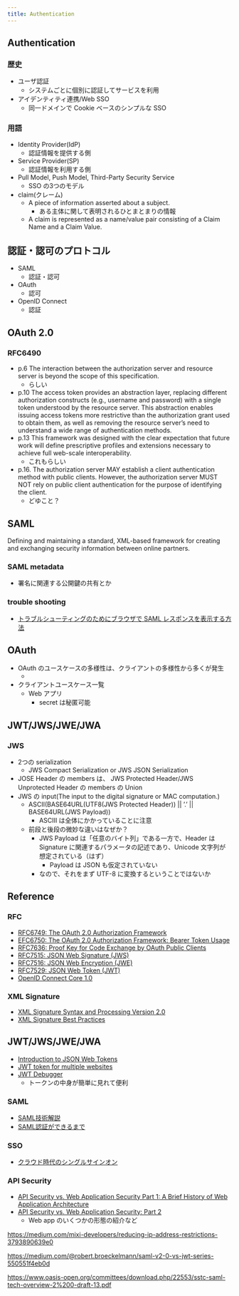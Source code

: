 ```yaml
---
title: Authentication
---
```


## Authentication

### 歴史
* ユーザ認証
    * システムごとに個別に認証してサービスを利用
* アイデンティティ連携/Web SSO
    * 同一ドメインで Cookie ベースのシンプルな SSO

### 用語
* Identity Provider(IdP)
    * 認証情報を提供する側
* Service Provider(SP)
    * 認証情報を利用する側
* Pull Model, Push Model, Third-Party Security Service
    * SSO の3つのモデル
* claim(クレーム)
    * A piece of information asserted about a subject. 
        * ある主体に関して表明されるひとまとまりの情報
    * A claim is represented as a name/value pair consisting of a Claim Name and a Claim Value.

## 認証・認可のプロトコル
* SAML
    * 認証・認可         
* OAuth
    * 認可
* OpenID Connect
    * 認証

## OAuth 2.0
### RFC6490
* p.6  The interaction between the authorization server and resource server is beyond the scope of this specification.
    * らしい
* p.10 The access token provides an abstraction layer, replacing different authorization constructs (e.g., username and password) with a single
 token understood by the resource server. This abstraction enables issuing access tokens more restrictive than the authorization grant
 used to obtain them, as well as removing the resource server’s need to understand a wide range of authentication methods.    
* p.13 This framework was designed with the clear expectation that future work will define prescriptive profiles and extensions necessary to achieve full web-scale interoperability.
    * これもらしい
* p.16. The authorization server MAY establish a client authentication method with public clients. However, the authorization server MUST NOT rely
 on public client authentication for the purpose of identifying the client.
    * どゆこと？ 
    
## SAML
Defining and maintaining a standard, XML-based framework for creating and exchanging security information between online partners.

### SAML metadata
* 署名に関連する公開鍵の共有とか

### trouble shooting
* [トラブルシューティングのためにブラウザで SAML レスポンスを表示する方法](https://docs.aws.amazon.com/ja_jp/IAM/latest/UserGuide/troubleshoot_saml_view-saml-response.html)

## OAuth
* OAuth のユースケースの多様性は、クライアントの多様性から多くが発生
    * [](https://www.buildinsider.net/enterprise/openid/oauth20)
* クライアントユースケース一覧
    * Web アプリ
        * secret は秘匿可能

## JWT/JWS/JWE/JWA
### JWS
* 2つの serialization
    * JWS Compact Serialization or JWS JSON Serialization
* JOSE Header の members は、 JWS Protected Header/JWS Unprotected Header の members の Union
* JWS の input(The input to the digital signature or MAC computation.)
    * ASCII(BASE64URL(UTF8(JWS Protected Header)) || ’.’ || BASE64URL(JWS Payload))
        * ASCIII は全体にかかっていることに注意
    * 前段と後段の微妙な違いはなぜか？
        * JWS Payload は「任意のバイト列」である一方で、Header は Signature に関連するパラメータの記述であり、Unicode 文字列が想定されている（はず）
            * Payload は JSON も仮定されていない
        * なので、それをまず UTF-8 に変換するということではないか

## Reference
### RFC
* [RFC6749: The OAuth 2.0 Authorization Framework](https://tools.ietf.org/html/rfc6749)
* [EFC6750: The OAuth 2.0 Authorization Framework: Bearer Token Usage](https://tools.ietf.org/html/rfc6750.pdf)
* [RFC7636: Proof Key for Code Exchange by OAuth Public Clients](https://tools.ietf.org/html/rfc7636)
* [RFC7515: JSON Web Signature (JWS)](https://tools.ietf.org/html/rfc7515)
* [RFC7516: JSON Web Encryption (JWE)](https://tools.ietf.org/html/rfc7516)
* [RFC7529: JSON Web Token (JWT)](https://tools.ietf.org/html/rfc7519.pdf)
* [OpenID Connect Core 1.0](https://openid.net/specs/openid-connect-core-1_0.html)

### XML Signature
* [XML Signature Syntax and Processing Version 2.0](https://www.w3.org/TR/xmldsig-core2/)
* [XML Signature Best Practices](https://www.w3.org/TR/2013/NOTE-xmldsig-bestpractices-20130411/)

## JWT/JWS/JWE/JWA
* [Introduction to JSON Web Tokens](https://jwt.io/introduction/)
* [JWT token for multiple websites](https://stackoverflow.com/questions/35423800/jwt-token-for-multiple-websites)
* [JWT Debugger](https://jwt.io/#debugger)
    * トークンの中身が簡単に見れて便利

### SAML
* [SAML技術解説](http://xmlconsortium.org/websv/kaisetsu/C10/content.html)
* [SAML認証ができるまで](https://blog.cybozu.io/entry/4224)

### SSO
* [クラウド時代のシングルサインオン](https://www.osstech.co.jp/_media/techinfo/seminar/hbstudy-20110416-sso.pdf)

### API Security
* [API Security vs. Web Application Security Part 1: A Brief History of Web Application Architecture](https://www.levvel.io/blog/api-security-vs-web-application-security)
* [API Security vs. Web Application Security: Part 2](https://www.levvel.io/blog/api-security-vs-web-application-security-part-2)
    * Web app のいくつかの形態の紹介など

https://medium.com/mixi-developers/reducing-ip-address-restrictions-3793890639e0

https://medium.com/@robert.broeckelmann/saml-v2-0-vs-jwt-series-550551f4eb0d

https://www.oasis-open.org/committees/download.php/22553/sstc-saml-tech-overview-2%200-draft-13.pdf